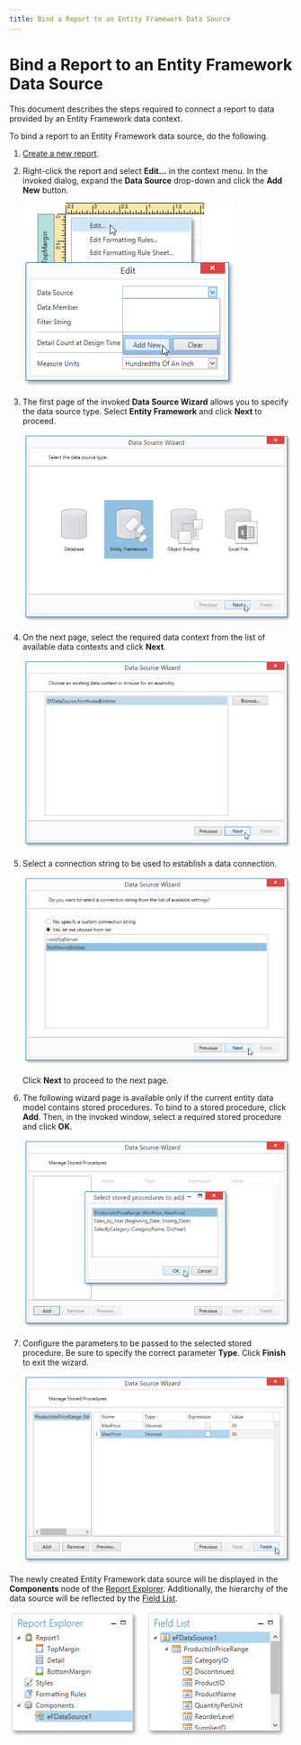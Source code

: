```yaml
---
title: Bind a Report to an Entity Framework Data Source
---
```

# Bind a Report to an Entity Framework Data Source
This document describes the steps required to connect a report to data provided by an Entity Framework data context.

To bind a report to an Entity Framework data source, do the following.
1. [Create a new report](../../basic-operations/create-a-new-report.md).
2. Right-click the report and select **Edit...** in the context menu. In the invoked dialog, expand the **Data Source** drop-down and click the **Add New** button.
	
	![EUD_WpfReportDesigner_AddDataSource](../../../../../../images/img123562.png)
3. The first page of the invoked **Data Source Wizard** allows you to specify the data source type. Select **Entity Framework** and click **Next** to proceed.
	
	![EUD_WpfReportDesigner_DataSourceWizard_EF](../../../../../../images/img123564.png)
4. On the next page, select the required data context from the list of available data contexts and click **Next**.
	
	![EUD_WpfReportDesigner_EF_1](../../../../../../images/img123989.png)
5. Select a connection string to be used to establish a data connection.
	
	![EUD_WpfReportDesigner_EF_2](../../../../../../images/img123990.png)
	
	Click **Next** to proceed to the next page.
6. The following wizard page is available only if the current entity data model contains stored procedures. To bind to a stored procedure, click **Add**. Then, in the invoked window, select a required stored procedure and click **OK**.
	
	![EUD_WpfReportDesigner_EF_3](../../../../../../images/img123991.png)
7. Configure the parameters to be passed to the selected stored procedure. Be sure to specify the correct parameter **Type**. Click **Finish** to exit the wizard.
	
	![EUD_WpfReportDesigner_EF_4](../../../../../../images/img123992.png)

The newly created Entity Framework data source will be displayed in the **Components** node of the [Report Explorer](../../../interface-elements/report-explorer.md). Additionally, the hierarchy of the data source will be reflected by the [Field List](../../../interface-elements/field-list.md).

![EUD_WpfReportDesigner_EFDataSource](../../../../../../images/img123567.png)